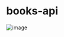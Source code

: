 # books-api
![image](https://user-images.githubusercontent.com/40574816/175290188-09ef8151-123c-4516-bfaf-318413053365.png)
